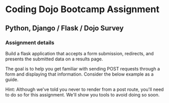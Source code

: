 # Coding Dojo Bootcamp Assignment  
## Python, Django / Flask / Dojo Survey

### Assignment details  
Build a flask application that accepts a form submission, redirects, and presents the submitted data on a results page.  

The goal is to help you get familiar with sending POST requests through a form and displaying that information. Consider the below example as a guide.  

Hint: Although we've told you never to render from a post route, you'll need to do so for this assignment. We'll show you tools to avoid doing so soon.  
